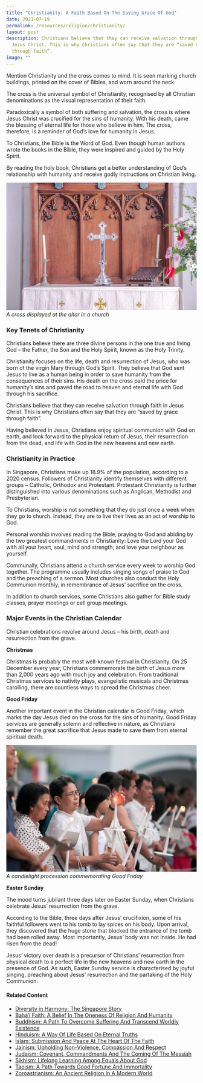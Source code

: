 ```yaml
---
title: "Christianity: A Faith Based On The Saving Grace Of God"
date: 2021-07-19
permalink: /resources/religion/christianity/
layout: post
description: Christians believe that they can receive salvation through faith in
  Jesus Christ. This is why Christians often say that they are “saved by grace
  through faith”.
image: ""
---
```



Mention Christianity and the cross comes to mind. It is seen marking church buildings, printed on the cover of Bibles, and worn around the neck. 
 
The cross is the universal symbol of Christianity, recognised by all Christian denominations as the visual representation of their faith.
 
Paradoxically a symbol of both suffering and salvation, the cross is where Jesus Christ was crucified for the sins of humanity. With his death, came the blessing of eternal life for those who believe in him. The cross, therefore, is a reminder of God’s love for humanity in Jesus.
 
To Christians, the Bible is the Word of God. Even though human authors wrote the books in the Bible, they were inspired and guided by the Holy Spirit. 
 
By reading the holy book, Christians get a better understanding of God’s relationship with humanity and receive godly instructions on Christian living.
 
![A cross displayed at the altar in a church](/images/religion/Altar-Saint-Andrews-Cathedral-Singapore.jpg)
*A cross displayed at the altar in a church*
 
### Key Tenets of Christianity
 
Christians believe there are three divine persons in the one true and living God – the Father, the Son and the Holy Spirit, known as the Holy Trinity. 
 
Christianity focuses on the life, death and resurrection of Jesus, who was born of the virgin Mary through God’s Spirit. They believe that God sent Jesus to live as a human being in order to save humanity from the consequences of their sins. His death on the cross paid the price for humanity’s sins and paved the road to heaven and eternal life with God through his sacrifice. 
 
Christians believe that they can receive salvation through faith in Jesus Christ. This is why Christians often say that they are “saved by grace through faith”.
 
Having believed in Jesus, Christians enjoy spiritual communion with God on earth, and look forward to  the physical return of Jesus, their resurrection from the dead, and life with God in the new heavens and new earth.
 
### Christianity in Practice
 
In Singapore, Christians make up 18.9% of the population, according to a 2020 census. Followers of Christianity identify themselves with different groups – Catholic, Orthodox and Protestant. Protestant Christianity is further distinguished into various denominations such as Anglican, Methodist and Presbyterian. 
 
To Christians, worship is not something that they do just once a week when they go to church. Instead, they are to live their lives as an act of worship to God. 
 
Personal worship involves reading the Bible, praying to God and abiding by the two greatest commandments in Christianity: Love the Lord your God with all your heart, soul, mind and strength; and love your neighbour as yourself.
 
Communally, Christians attend a church service every week to worship God together. The programme usually includes singing songs of praise to God and the preaching of a sermon. Most churches also conduct the Holy Communion monthly, in remembrance of Jesus’ sacrifice on the cross. 
 
In addition to church services, some Christians also gather for Bible study classes, prayer meetings or cell group meetings.
 
### Major Events in the Christian Calendar
 
Christian celebrations revolve around Jesus – his birth, death and resurrection from the grave.
 
**Christmas**
 
Christmas is probably the most well-known festival in Christianity. On 25 December every year, Christians commemorate the birth of Jesus more than 2,000 years ago with much joy and celebration. From traditional Christmas services to nativity plays, evangelistic musicals and Christmas carolling, there are countless ways to spread the Christmas cheer. 
 
**Good Friday**
 
Another important event in the Christian calendar is Good Friday, which marks the day Jesus died on the cross for the sins of humanity. Good Friday services are generally solemn and reflective in nature, as Christians remember the great sacrifice that Jesus made to save them from eternal spiritual death. 
 
![A candlelight procession commemorating Good Friday](/images/religion/Good-Friday-congregation-St-Josephs-Church-Singapore.jpg)
*A candlelight procession commemorating Good Friday* 
 
**Easter Sunday**
 
The mood turns jubilant three days later on Easter Sunday, when Christians celebrate Jesus’ resurrection from the grave. 
 
According to the Bible, three days after Jesus’ crucifixion, some of his faithful followers went to his tomb to lay spices on his body. Upon arrival, they discovered that the huge stone that blocked the entrance of the tomb had been rolled away. Most importantly, Jesus’ body was not inside. He had risen from the dead!
 
Jesus’ victory over death is a precursor of Christians’ resurrection from physical death to a perfect life in the new heavens and new earth in the presence of God. As such, Easter Sunday service is characterised by joyful singing, preaching about Jesus’ resurrection and the partaking of the Holy Communion.

#### Related Content
* [Diversity in Harmony: The Singapore Story](https://www.ircc.sg/resources/religion/diversity-in-harmony)
* [Bahá’í Faith: A Belief In The Oneness Of Religion And Humanity](https://www.ircc.sg/resources/religion/bahai-faith)
* [Buddhism: A Path To Overcome Suffering And Transcend Worldly Existence](https://www.ircc.sg/resources/religion/buddhism)
* [Hinduism: A Way Of Life Based On Eternal Truths](https://www.ircc.sg/resources/religion/hinduism)
* [Islam: Submission And Peace At The Heart Of The Faith](https://www.ircc.sg/resources/religion/islam)
* [Jainism: Upholding Non-Violence, Compassion And Respect](https://www.ircc.sg/resources/religion/jainism)
* [Judaism: Covenant, Commandments And The Coming Of The Messiah](https://www.ircc.sg/resources/religion/judaism)
* [Sikhism: Lifelong Learning Among Equals About God](https://www.ircc.sg/resources/religion/sikhism)
* [Taoism: A Path Towards Good Fortune And Immortality](https://www.ircc.sg/resources/religion/taoism)
* [Zoroastrianism: An Ancient Religion In A Modern World](https://www.ircc.sg/resources/religion/zoroastrianism)
